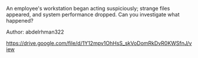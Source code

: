 An employee's workstation began acting suspiciously; strange files appeared, and system performance dropped. Can you investigate what happened?

Author: abdelrhman322

https://drive.google.com/file/d/1Y12mpv1OhHsS_skVoDomRkDvR0KWSfnJ/view
